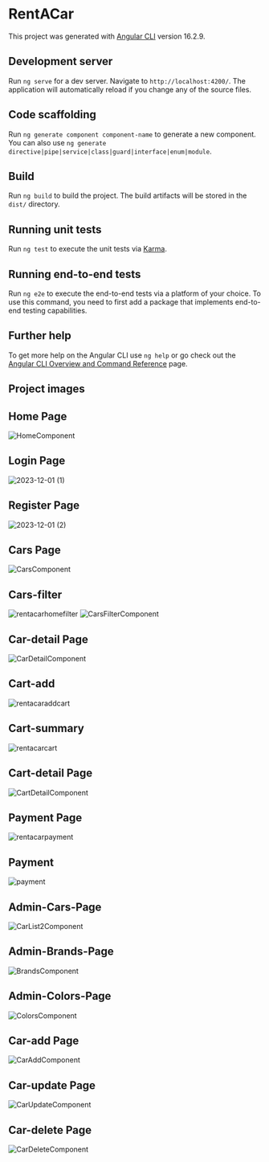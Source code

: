 # RentACar

This project was generated with [Angular CLI](https://github.com/angular/angular-cli) version 16.2.9.

## Development server

Run `ng serve` for a dev server. Navigate to `http://localhost:4200/`. The application will automatically reload if you change any of the source files.

## Code scaffolding

Run `ng generate component component-name` to generate a new component. You can also use `ng generate directive|pipe|service|class|guard|interface|enum|module`.

## Build

Run `ng build` to build the project. The build artifacts will be stored in the `dist/` directory.

## Running unit tests

Run `ng test` to execute the unit tests via [Karma](https://karma-runner.github.io).

## Running end-to-end tests

Run `ng e2e` to execute the end-to-end tests via a platform of your choice. To use this command, you need to first add a package that implements end-to-end testing capabilities.

## Further help

To get more help on the Angular CLI use `ng help` or go check out the [Angular CLI Overview and Command Reference](https://angular.io/cli) page.

## Project images
## Home Page
![HomeComponent](https://github.com/birkankaraer/RentACar-Frontend/assets/139279313/f14df371-8e68-49fc-9fde-ca81a546b416)
## Login Page
![2023-12-01 (1)](https://github.com/birkankaraer/RentACar-Frontend/assets/139279313/7b0d5758-6d37-4098-9a02-552d5594eec3)
## Register Page
![2023-12-01 (2)](https://github.com/birkankaraer/RentACar-Frontend/assets/139279313/b1e7bdd9-17db-4b96-a801-41ec29ae0a25)
## Cars Page
![CarsComponent](https://github.com/birkankaraer/RentACar-Frontend/assets/139279313/2445c4bd-1d68-4c08-9bb1-bb568a1845d9)
## Cars-filter
![rentacarhomefilter](https://github.com/birkankaraer/RentACar-Frontend/assets/139279313/ca18dfa3-15e8-4c4c-a3b5-330c1913a805)
![CarsFilterComponent](https://github.com/birkankaraer/RentACar-Frontend/assets/139279313/c3324f4f-65df-479e-b625-8cdd90196a84)
## Car-detail Page
![CarDetailComponent](https://github.com/birkankaraer/RentACar-Frontend/assets/139279313/2ca30db1-c2e1-4125-bbb2-77c6f1fcadcf)
## Cart-add
![rentacaraddcart](https://github.com/birkankaraer/RentACar-Frontend/assets/139279313/60252b05-c9a5-41d1-a0f4-37eeb63ff1c5)
## Cart-summary
![rentacarcart](https://github.com/birkankaraer/RentACar-Frontend/assets/139279313/968841ab-b223-40fe-8904-13083eaba849)
## Cart-detail Page
![CartDetailComponent](https://github.com/birkankaraer/RentACar-Frontend/assets/139279313/d4b8a198-a0a7-4247-b9aa-300e3d35e2cd)
## Payment Page
![rentacarpayment](https://github.com/birkankaraer/RentACar-Frontend/assets/139279313/72cb7caa-afc3-493c-85ae-9e9185f1bf78)
## Payment
![payment](https://github.com/birkankaraer/RentACar-Frontend/assets/139279313/fb8637a2-05ba-4090-a239-4afaa0256949)
## Admin-Cars-Page
![CarList2Component](https://github.com/birkankaraer/RentACar-Frontend/assets/139279313/a7612007-c2f9-450a-abbe-349bee783ac6)
## Admin-Brands-Page
![BrandsComponent](https://github.com/birkankaraer/RentACar-Frontend/assets/139279313/a1a90626-35c9-415c-8ec6-2a7c6bb5710a)
## Admin-Colors-Page
![ColorsComponent](https://github.com/birkankaraer/RentACar-Frontend/assets/139279313/f635ce6e-6caf-4124-baad-3fa95f0e129a)
## Car-add Page
![CarAddComponent](https://github.com/birkankaraer/RentACar-Frontend/assets/139279313/ed9e7f88-354d-4438-b3d1-0ae656d2304d)
## Car-update Page
![CarUpdateComponent](https://github.com/birkankaraer/RentACar-Frontend/assets/139279313/6ac85424-a06e-4f68-b0e2-c1675a66d6b5)
## Car-delete Page
![CarDeleteComponent](https://github.com/birkankaraer/RentACar-Frontend/assets/139279313/ba4ec35c-76b0-41e9-9fc1-2dba4967bd0d)




